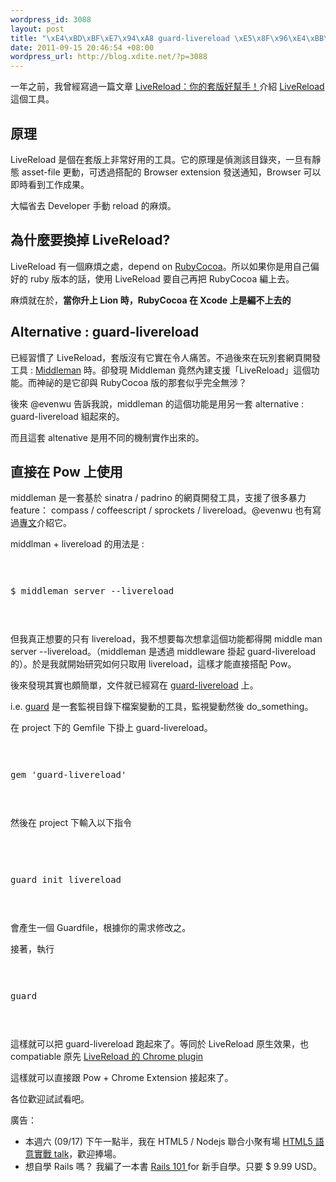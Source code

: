```yaml
--- 
wordpress_id: 3088
layout: post
title: "\xE4\xBD\xBF\xE7\x94\xA8 guard-livereload \xE5\x8F\x96\xE4\xBB\xA3 Livereload"
date: 2011-09-15 20:46:54 +08:00
wordpress_url: http://blog.xdite.net/?p=3088
---
```

<p>一年之前，我曾經寫過一篇文章 <a href="http://blog.xdite.net/?p=1791">LiveReload：你的套版好幫手！</a>介紹 <a href="http://github.com/mockko/livereload" title="">LiveReload</a> 這個工具。</p>

<h2>原理</h2>

<p>LiveReload 是個在套版上非常好用的工具。它的原理是偵測該目錄夾，一旦有靜態 asset-file 更動，可透過搭配的 Browser extension 發送通知，Browser 可以即時看到工作成果。</p>

<p>大幅省去 Developer 手動 reload 的麻煩。</p>

<h2>為什麼要換掉 LiveReload?</h2>

<p>LiveReload 有一個麻煩之處，depend on <a href="http://sourceforge.net/projects/rubycocoa/" title="">RubyCocoa</a>。所以如果你是用自己偏好的 ruby 版本的話，使用 LiveReload 要自己再把 RubyCocoa 編上去。</p>

<p>麻煩就在於，<strong>當你升上 Lion 時，RubyCocoa 在 Xcode 上是編不上去的</strong></p>

<h2>Alternative : guard-livereload</h2>

<p>已經習慣了 LiveReload，套版沒有它實在令人痛苦。不過後來在玩別套網頁開發工具 : <a href="http://middlemanapp.com/" title="">Middleman</a> 時。卻發現 Middleman 竟然內建支援「LiveReload」這個功能。而神祕的是它卻與 RubyCocoa 版的那套似乎完全無涉？</p>

<p>後來 @evenwu 告訴我說，middleman 的這個功能是用另一套 alternative : guard-livereload 組起來的。</p>

<p>而且這套 altenative 是用不同的機制實作出來的。</p>

<h2>直接在 Pow 上使用</h2>

<p>middleman 是一套基於 sinatra / padrino 的網頁開發工具，支援了很多暴力 feature： compass / coffeescript / sprockets / livereload。@evenwu 也有寫過<a href="http://rgba.tw/post/10074630322/middleman-intro">專文</a>介紹它。</p>

<p>middlman + livereload 的用法是 : </p>

<p><pre></p>
<p>$ middleman server --livereload</p>
<p></pre></p>

<p>但我真正想要的只有 livereload，我不想要每次想拿這個功能都得開 middle man server --livereload。（middleman 是透過 middleware 掛起 guard-livereload 的）。於是我就開始研究如何只取用 livereload，這樣才能直接搭配 Pow。</p>

<p>後來發現其實也頗簡單，文件就已經寫在 <a href="https://github.com/guard/guard-livereload" title="">guard-livereload</a> 上。</p>

<p>i.e. <a href="https://github.com/guard/guard" title="">guard</a> 是一套監視目錄下檔案變動的工具，監視變動然後 do_something。</p>

<p>在 project 下的 Gemfile 下掛上 guard-livereload。</p>

<p><pre></p>
<p>gem 'guard-livereload'</p>
<p></pre></p>

<p>然後在 project 下輸入以下指令</p>
<p><pre> </p>
<p>guard init livereload</p>
<p></pre></p>

<p>會產生一個 Guardfile，根據你的需求修改之。</p>

<p>接著，執行</p>

<p><pre></p>
<p>guard</p>
<p></pre></p>

<p>這樣就可以把 guard-livereload 跑起來了。等同於 LiveReload 原生效果，也 compatiable 原先 <a href="https://chrome.google.com/webstore/detail/jnihajbhpnppcggbcgedagnkighmdlei" title="">LiveReload 的 Chrome plugin</a></p>

<p>這樣就可以直接跟 Pow + Chrome Extension 接起來了。</p>

<p>各位歡迎試試看吧。</p>

<div class="note">

廣告：
<ul>
	<li> 本週六 (09/17) 下午一點半，我在 HTML5 / Nodejs 聯合小聚有場 <a href="http://www.facebook.com/event.php?eid=108571625914197">HTML5 語意實戰 talk</a>，歡迎捧場。</li>
   <li> 想自學 Rails 嗎？ 我編了一本書 <a href="http://rails-101.heroku.com/books/1-rails-101"> Rails 101 </a> for 新手自學。只要 $ 9.99 USD。 </li>
</ul>
</div>
